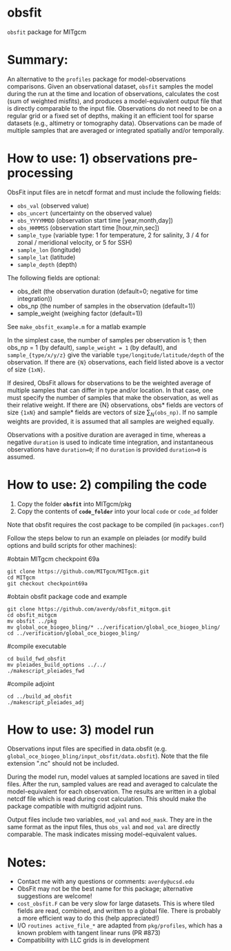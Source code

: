 # obsfit
`obsfit` package for MITgcm 


# Summary:
An alternative to the `profiles` package for model-observations comparisons. Given an observational dataset, `obsfit` samples the model during the run at the time and location of observations, calculates the cost (sum of weighted misfits), and produces a model-equivalent output file that is directly comparable to the input file. Observations do not need to be on a regular grid or a fixed set of depths, making it an efficient tool for sparse datasets (e.g., altimetry or tomography data). Observations can be made of multiple samples that are averaged or integrated spatially and/or temporally.


# How to use: 1) observations pre-processing

ObsFit input files are in netcdf format and must include the following fields:

- `obs_val` (observed value) 
- `obs_uncert` (uncertainty on the observed value) 
- `obs_YYYYMMDD` (observation start time [year,month,day])
- `obs_HHMMSS` (observation start time [hour,min,sec]) 
- `sample_type` (variable type: 1 for temperature, 2 for salinity, 3 / 4 for zonal / meridional velocity, or 5 for SSH) 
- `sample_lon` (longitude) 
- `sample_lat` (latitude) 
- `sample_depth` (depth) 

The following fields are optional: 

- obs_delt (the observation duration (default=0; negative for time integration)) 
- obs_np (the number of samples in the observation (default=1)) 
- sample_weight (weighing factor (default=1)) 

See `make_obsfit_example.m` for a matlab example 

In the simplest case, the number of samples per observation is 1; then obs_np = 1 (by default), `sample_weight = 1` (by default), and `sample_{type/x/y/z}` give the variable `type/longitude/latitude/depth` of the observation. If there are `{N}` observations, each field listed above is a vector of size `{1xN}`.

If desired, ObsFit allows for observations to be the weighted average of multiple samples that can differ in type and/or location. In that case, one must specify the number of samples that make the observation, as well as their relative weight. If there are {N} observations, obs* fields are vectors of size `{1xN}` and sample* fields are vectors of size $\sum_N$`(obs_np)`. If no sample weights are provided, it is assumed that all samples are weighed equally. 

Observations with a positive duration are averaged in time, whereas a negative `duration` is used to indicate time integration, and instantaneous observations have `duration=0`; if no `duration` is provided `duration=0` is assumed. 
 

# How to use: 2) compiling the code

1. Copy the folder <b>`obsfit`</b> into MITgcm/pkg
2. Copy the contents of <b>`code_folder`</b> into your local `code` or `code_ad` folder

Note that obsfit requires the cost package to be compiled (in `packages.conf`)
 

Follow the steps below to run an example on pleiades (or modify build options and build scripts for other machines):

#obtain MITgcm checkpoint 69a
```
git clone https://github.com/MITgcm/MITgcm.git 
cd MITgcm 
git checkout checkpoint69a
```

#obtain obsfit package code and example 
```
git clone https://github.com/averdy/obsfit_mitgcm.git 
cd obsfit_mitgcm 
mv obsfit ../pkg 
mv global_oce_biogeo_bling/* ../verification/global_oce_biogeo_bling/
cd ../verification/global_oce_biogeo_bling/ 
```

#compile executable 
```
cd build_fwd_obsfit 
mv pleiades_build_options ../../ 
./makescript_pleiades_fwd 
```

#compile adjoint 
```
cd ../build_ad_obsfit 
./makescript_pleiades_adj
```

# How to use: 3) model run

Observations input files are specified in data.obsfit (e.g. `global_oce_biogeo_bling/input_obsfit/data.obsfit`). Note that the file extension ".nc" should not be included. 

During the model run, model values at sampled locations are saved in tiled files. After the run, sampled values are read and averaged to calculate the model-equivalent for each observation. The results are written in a global netcdf file which is read during cost calculation. This should make the package compatible with multigrid adjoint runs.

Output files include two variables, `mod_val` and `mod_mask`. They are in the same format as the input files, thus `obs_val` and `mod_val` are directly comparable. The mask indicates missing model-equivalent values. 


# Notes:

- Contact me with any questions or comments: `averdy@ucsd.edu`
- ObsFit may not be the best name for this package; alternative suggestions are welcome!
- `cost_obsfit.F` can be very slow for large datasets. This is where tiled fields are read, combined, and written to a global file. There is probably a more efficient way to do this (help appreciated!)
- I/O `routines active_file_*` are adapted from `pkg/profiles`, which has a known problem with tangent linear runs (PR #873)
- Compatibility with LLC grids is in development


